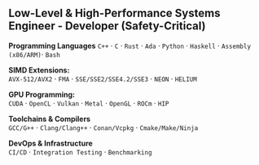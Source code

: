 
 ## Low-Level & High-Performance Systems Engineer - Developer (Safety-Critical)
**Programming Languages** 
`C++` · `C` · `Rust` · `Ada` · `Python` · `Haskell` · `Assembly (x86/ARM)`· `Bash`

**SIMD Extensions:**  
  `AVX-512/AVX2` · `FMA` · `SSE/SSE2/SSE4.2/SSE3` · `NEON` · `HELIUM` 

**GPU Programming:**  
  `CUDA` · `OpenCL` · `Vulkan` · `Metal` · `OpenGL` · `ROCm` · `HIP`  

**Toolchains & Compilers**  
`GCC/G++` · `Clang/Clang++` · `Conan/Vcpkg` · `Cmake/Make/Ninja`  

**DevOps & Infrastructure**  
`CI/CD` · `Integration Testing` · `Benchmarking`  

